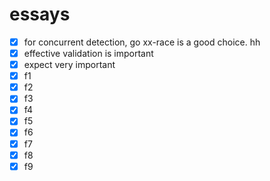 # essays
- [x] for concurrent detection, go xx-race is a good choice. hh
- [x] effective validation is important
- [x] expect very important
- [x] f1
- [x] f2
- [x] f3
- [x] f4
- [x] f5
- [x] f6
- [x] f7
- [x] f8
- [x] f9
